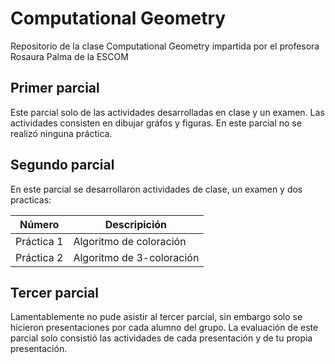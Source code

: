 # Computational Geometry

Repositorio de la clase Computational Geometry impartida por el profesora Rosaura Palma de la ESCOM

## Primer parcial
Este parcial solo de las actividades desarrolladas en clase y un examen. Las actividades consisten en dibujar gráfos y figuras. En este parcial no se realizó ninguna práctica.

## Segundo parcial
En este parcial se desarrollaron actividades de clase, un examen y dos practicas:

|Número|Descripición|
|---|---|
|Práctica 1|Algoritmo de coloración|
|Práctica 2|Algoritmo de 3-coloración|

## Tercer parcial
Lamentablemente no pude asistir al tercer parcial, sin embargo solo se hicieron presentaciones por cada alumno del grupo. La evaluación de este parcial solo consistió las actividades de cada presentación y de tu propia presentación.
